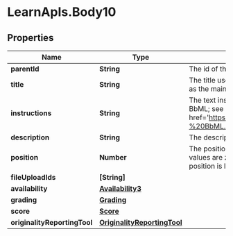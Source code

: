 # LearnApIs.Body10

## Properties
Name | Type | Description | Notes
------------ | ------------- | ------------- | -------------
**parentId** | **String** | The id of the parent content for the created assignment. | [optional] 
**title** | **String** | The title used for the created assignment content and gradebook column. Typically shown as the main text to click in the course outline when accessing the assignment. | 
**instructions** | **String** | The text instructions to use when creating the assignment content. This field supports BbML; see &lt;a target&#x3D;&#x27;_blank&#x27; href&#x3D;&#x27;https://docs.blackboard.com/learn/REST/Blackboard%20Markup%20Language%20-%20BbML.html&#x27;&gt;here&lt;/a&gt; for more information. | [optional] 
**description** | **String** | The description to use when creating the assignment content. | [optional] 
**position** | **Number** | The position of the created assignment within the other other content of its parent. Position values are zero-based (the first element has a position value of zero, not one). Default position is last in the list of child contents under the parent. | [optional] 
**fileUploadIds** | **[String]** |  | [optional] 
**availability** | [**Availability3**](Availability3.md) |  | [optional] 
**grading** | [**Grading**](Grading.md) |  | [optional] 
**score** | [**Score**](Score.md) |  | [optional] 
**originalityReportingTool** | [**OriginalityReportingTool**](OriginalityReportingTool.md) |  | [optional] 
